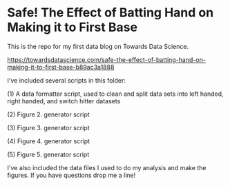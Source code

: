 # Safe! The Effect of Batting Hand on Making it to First Base
This is the repo for my first data blog on Towards Data Science. 

https://towardsdatascience.com/safe-the-effect-of-batting-hand-on-making-it-to-first-base-b89ac3a1888 

I've included several scripts in this folder:

(1) A data formatter script, used to clean and split data sets into left handed, right handed, and switch hitter datasets

(2) Figure 2. generator script

(3) Figure 3. generator script

(4) Figure 4. generator script

(5) Figure 5. generator script

I've also included the data files I used to do my analysis and make the figures. If you have questions drop me a line!
